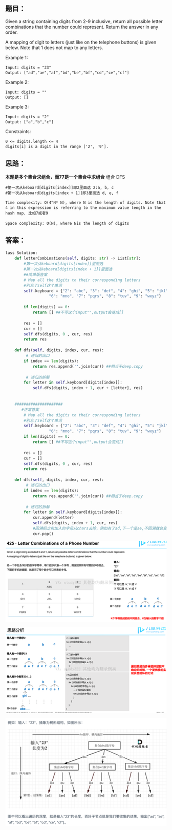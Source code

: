 ## 题目：
Given a string containing digits from 2-9 inclusive, return all possible letter combinations that the number could represent. Return the answer in any order.

A mapping of digit to letters (just like on the telephone buttons) is given below. Note that 1 does not map to any letters.


Example 1:
```
Input: digits = "23"
Output: ["ad","ae","af","bd","be","bf","cd","ce","cf"]
```
Example 2:
```
Input: digits = ""
Output: []
```
Example 3:
```
Input: digits = "2"
Output: ["a","b","c"]
```

Constraints:
```
0 <= digits.length <= 4
digits[i] is a digit in the range ['2', '9'].
```

## 思路：

**本题是多个集合求组合，而77是一个集合中求组合**
组合 DFS
```
#第一次从keboard[digits[index]]即2里面选 2:a, b, c
#第一次从keboard[digits[index + 1]]即3里面选 d, e, f

```

```
Time complexity: O(4^N* N), where N is the length of digits. Note that 4 in this expression is referring to the maximum value length in the hash map, 比如7或者9

Space complexity: O(N), where Nis the length of digits
```

## 答案：
```python
lass Solution:
    def letterCombinations(self, digits: str) -> List[str]:
        #第一次从keboard[digits[index]]里面选
        #第一次从keboard[digits[index + 1]]里面选
        ##简单版答案
        # Map all the digits to their corresponding letters
        #别忘了self这个单词
        self.keyboard = {"2": "abc", "3": "def", "4": "ghi", "5": "jkl", 
                   "6": "mno", "7": "pqrs", "8": "tuv", "9": "wxyz"}
        
        if len(digits) == 0:
            return [] ##不写这个input"",output会变成[]

        res = []
        cur = []
        self.dfs(digits, 0 , cur, res)
        return res
    
    def dfs(self, digits, index, cur, res):
         # 递归的出口
        if index == len(digits):
            return res.append(''.join(cur)) ##相当于deep.copy
            
         # 递归的拆解
        for letter in self.keyboard[digits[index]]:
            self.dfs(digits, index + 1, cur + [letter], res)
         
         
    #####################
       #正常答案
        # Map all the digits to their corresponding letters
        #别忘了self这个单词
        self.keyboard = {"2": "abc", "3": "def", "4": "ghi", "5": "jkl", 
                   "6": "mno", "7": "pqrs", "8": "tuv", "9": "wxyz"}
        if len(digits) == 0:
            return [] ##不写这个input"",output会变成[]

        res = []
        cur = []
        self.dfs(digits, 0 , cur, res)
        return res
    
    def dfs(self, digits, index, cur, res):
         # 递归的出口
        if index == len(digits):
            return res.append(''.join(cur)) ##相当于deep.copy
            
         # 递归的拆解
        for letter in self.keyboard[digits[index]]:
            cur.append(letter)
            self.dfs(digits, index + 1, cur, res)
            #回溯把之前加入的字母从chars去除，例如有了ad,下一个是ae,不回溯就会变成ade
            cur.pop()         
```

![a](https://github.com/SSRRBB/Leetcode/blob/main/Images/121.png)

![a](https://github.com/SSRRBB/Leetcode/blob/main/Images/122.png)

![a](https://github.com/SSRRBB/Leetcode/blob/main/Images/403.png)
        
